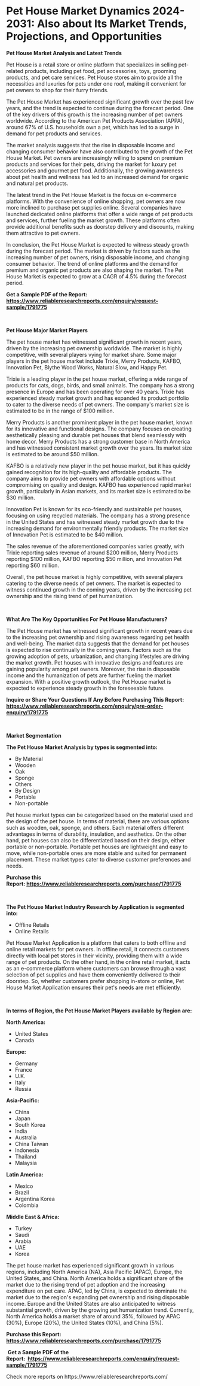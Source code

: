 <p><h1>Pet House Market Dynamics 2024-2031: Also about Its Market Trends, Projections, and Opportunities</h1></p><p><strong>Pet House Market Analysis and Latest Trends</strong></p>
<p><p>Pet House is a retail store or online platform that specializes in selling pet-related products, including pet food, pet accessories, toys, grooming products, and pet care services. Pet House stores aim to provide all the necessities and luxuries for pets under one roof, making it convenient for pet owners to shop for their furry friends.</p><p>The Pet House Market has experienced significant growth over the past few years, and the trend is expected to continue during the forecast period. One of the key drivers of this growth is the increasing number of pet owners worldwide. According to the American Pet Products Association (APPA), around 67% of U.S. households own a pet, which has led to a surge in demand for pet products and services.</p><p>The market analysis suggests that the rise in disposable income and changing consumer behavior have also contributed to the growth of the Pet House Market. Pet owners are increasingly willing to spend on premium products and services for their pets, driving the market for luxury pet accessories and gourmet pet food. Additionally, the growing awareness about pet health and wellness has led to an increased demand for organic and natural pet products.</p><p>The latest trend in the Pet House Market is the focus on e-commerce platforms. With the convenience of online shopping, pet owners are now more inclined to purchase pet supplies online. Several companies have launched dedicated online platforms that offer a wide range of pet products and services, further fueling the market growth. These platforms often provide additional benefits such as doorstep delivery and discounts, making them attractive to pet owners.</p><p>In conclusion, the Pet House Market is expected to witness steady growth during the forecast period. The market is driven by factors such as the increasing number of pet owners, rising disposable income, and changing consumer behavior. The trend of online platforms and the demand for premium and organic pet products are also shaping the market. The Pet House Market is expected to grow at a CAGR of 4.5% during the forecast period.</p></p>
<p><strong>Get a Sample PDF of the Report:&nbsp; <a href="https://www.reliableresearchreports.com/enquiry/request-sample/1791775">https://www.reliableresearchreports.com/enquiry/request-sample/1791775</a></strong></p>
<p>&nbsp;</p>
<p><strong>Pet House Major Market Players</strong></p>
<p><p>The pet house market has witnessed significant growth in recent years, driven by the increasing pet ownership worldwide. The market is highly competitive, with several players vying for market share. Some major players in the pet house market include Trixie, Merry Products, KAFBO, Innovation Pet, Blythe Wood Works, Natural Slow, and Happy Pet. </p><p>Trixie is a leading player in the pet house market, offering a wide range of products for cats, dogs, birds, and small animals. The company has a strong presence in Europe and has been operating for over 40 years. Trixie has experienced steady market growth and has expanded its product portfolio to cater to the diverse needs of pet owners. The company's market size is estimated to be in the range of $100 million.</p><p>Merry Products is another prominent player in the pet house market, known for its innovative and functional designs. The company focuses on creating aesthetically pleasing and durable pet houses that blend seamlessly with home decor. Merry Products has a strong customer base in North America and has witnessed consistent market growth over the years. Its market size is estimated to be around $50 million.</p><p>KAFBO is a relatively new player in the pet house market, but it has quickly gained recognition for its high-quality and affordable products. The company aims to provide pet owners with affordable options without compromising on quality and design. KAFBO has experienced rapid market growth, particularly in Asian markets, and its market size is estimated to be $30 million.</p><p>Innovation Pet is known for its eco-friendly and sustainable pet houses, focusing on using recycled materials. The company has a strong presence in the United States and has witnessed steady market growth due to the increasing demand for environmentally friendly products. The market size of Innovation Pet is estimated to be $40 million.</p><p>The sales revenue of the aforementioned companies varies greatly, with Trixie reporting sales revenue of around $200 million, Merry Products reporting $100 million, KAFBO reporting $50 million, and Innovation Pet reporting $60 million.</p><p>Overall, the pet house market is highly competitive, with several players catering to the diverse needs of pet owners. The market is expected to witness continued growth in the coming years, driven by the increasing pet ownership and the rising trend of pet humanization.</p></p>
<p>&nbsp;</p>
<p><strong>What Are The Key Opportunities For Pet House Manufacturers?</strong></p>
<p><p>The Pet House market has witnessed significant growth in recent years due to the increasing pet ownership and rising awareness regarding pet health and well-being. The market data suggests that the demand for pet houses is expected to rise continually in the coming years. Factors such as the growing adoption of pets, urbanization, and changing lifestyles are driving the market growth. Pet houses with innovative designs and features are gaining popularity among pet owners. Moreover, the rise in disposable income and the humanization of pets are further fueling the market expansion. With a positive growth outlook, the Pet House market is expected to experience steady growth in the foreseeable future.</p></p>
<p><strong>Inquire or Share Your Questions If Any Before Purchasing This Report: <a href="https://www.reliableresearchreports.com/enquiry/pre-order-enquiry/1791775">https://www.reliableresearchreports.com/enquiry/pre-order-enquiry/1791775</a></strong></p>
<p>&nbsp;</p>
<p><strong>Market Segmentation</strong></p>
<p><strong>The Pet House Market Analysis by types is segmented into:</strong></p>
<p><ul><li>By Material</li><li>Wooden</li><li>Oak</li><li>Sponge</li><li>Others</li><li>By Design</li><li>Portable</li><li>Non-portable</li></ul></p>
<p><p>Pet house market types can be categorized based on the material used and the design of the pet house. In terms of material, there are various options such as wooden, oak, sponge, and others. Each material offers different advantages in terms of durability, insulation, and aesthetics. On the other hand, pet houses can also be differentiated based on their design, either portable or non-portable. Portable pet houses are lightweight and easy to move, while non-portable ones are more stable and suited for permanent placement. These market types cater to diverse customer preferences and needs.</p></p>
<p><strong>Purchase this Report:&nbsp;<a href="https://www.reliableresearchreports.com/purchase/1791775">https://www.reliableresearchreports.com/purchase/1791775</a></strong></p>
<p>&nbsp;</p>
<p><strong>The Pet House Market Industry Research by Application is segmented into:</strong></p>
<p><ul><li>Offline Retails</li><li>Online Retails</li></ul></p>
<p><p>Pet House Market Application is a platform that caters to both offline and online retail markets for pet owners. In offline retail, it connects customers directly with local pet stores in their vicinity, providing them with a wide range of pet products. On the other hand, in the online retail market, it acts as an e-commerce platform where customers can browse through a vast selection of pet supplies and have them conveniently delivered to their doorstep. So, whether customers prefer shopping in-store or online, Pet House Market Application ensures their pet's needs are met efficiently.</p></p>
<p>&nbsp;</p>
<p><strong>In terms of Region, the Pet House Market Players available by Region are:</strong></p>
<p>
    <p> <strong> North America: </strong>
        <ul>
            <li>United States</li>
            <li>Canada</li>
        </ul>
        </p> 
    <p> <strong> Europe: </strong>
        <ul>
            <li>Germany</li>
            <li>France</li>
            <li>U.K.</li>
            <li>Italy</li>
            <li>Russia</li>
        </ul>
        </p> 
    <p> <strong> Asia-Pacific: </strong>
        <ul>
            <li>China</li>
            <li>Japan</li>
            <li>South Korea</li>
            <li>India</li>
            <li>Australia</li>
            <li>China Taiwan</li>
            <li>Indonesia</li>
            <li>Thailand</li>
            <li>Malaysia</li>
        </ul>
        </p> 
    <p> <strong> Latin America: </strong>
        <ul>
            <li>Mexico</li>
            <li>Brazil</li>
            <li>Argentina Korea</li>
            <li>Colombia</li>
        </ul>
        </p> 
    <p> <strong> Middle East & Africa: </strong>
        <ul>
            <li>Turkey</li>
            <li>Saudi</li>
            <li>Arabia</li>
            <li>UAE</li>
            <li>Korea</li>
        </ul>
    </p>
    </p>
<p><p>The pet house market has experienced significant growth in various regions, including North America (NA), Asia Pacific (APAC), Europe, the United States, and China. North America holds a significant share of the market due to the rising trend of pet adoption and the increasing expenditure on pet care. APAC, led by China, is expected to dominate the market due to the region's expanding pet ownership and rising disposable income. Europe and the United States are also anticipated to witness substantial growth, driven by the growing pet humanization trend. Currently, North America holds a market share of around 35%, followed by APAC (30%), Europe (20%), the United States (10%), and China (5%).</p></p>
<p><strong>Purchase this Report: <a href="https://www.reliableresearchreports.com/purchase/1791775">https://www.reliableresearchreports.com/purchase/1791775</a></strong></p>
<p>&nbsp;<strong>Get a Sample PDF of the Report:&nbsp;&nbsp;<a href="https://www.reliableresearchreports.com/enquiry/request-sample/1791775">https://www.reliableresearchreports.com/enquiry/request-sample/1791775</a></strong></p>
<p><strong></strong></p>
<p>Check more reports on https://www.reliableresearchreports.com/</p>